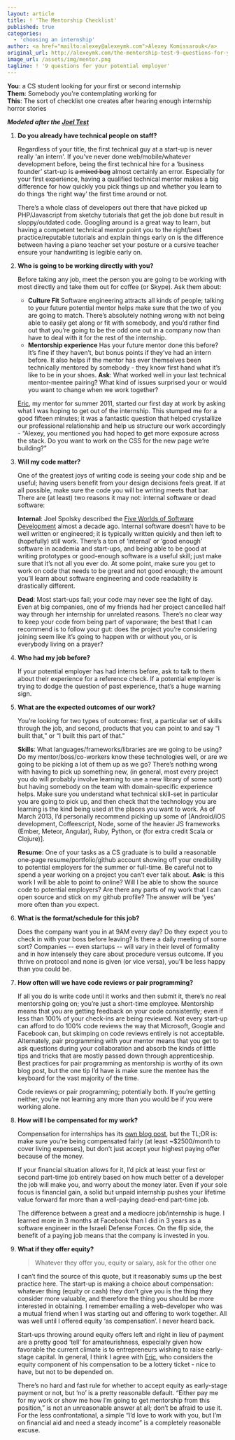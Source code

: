```yaml
---
layout: article
title: ! 'The Mentorship Checklist'
published: true
categories:
  - 'choosing an internship'
author: <a href="mailto:alexey@alexeymk.com">Alexey Komissarouk</a>
original_url: http://alexeymk.com/the-mentorship-test-9-questions-for-your-pote/
image_url: /assets/img/mentor.png
tagline: ! '9 questions for your potential employer'
---
```


**You**: a CS student looking for your first or second internship <br />
**Them**: Somebody you're contemplating working for <br />
**This**: The sort of checklist one creates after hearing enough internship horror stories

***Modeled after the [Joel Test][1]***

1.  **Do you already have technical people on staff?**

    Regardless of your title, the first technical guy at a start-up is never really 'an intern'.  If you’ve never done web/mobile/whatever development before, being the first technical hire for a ‘business founder’ start-up is <del>a mixed bag</del> almost certainly an error.  Especially for your first experience, having a qualified technical mentor makes a big difference for how quickly you pick things up and whether you learn to do things ‘the right way’ the first time around or not.

    There’s a whole class of developers out there that have picked up PHP/Javascript from sketchy tutorials that get the job done but result in sloppy/outdated code.  Googling around is a great way to learn, but having a competent technical mentor point you to the right/best practice/reputable tutorials and explain things early on is the difference between having a piano teacher set your posture or a cursive teacher ensure your handwriting is legible early on.

2.  **Who is going to be working directly with you?**

    Before taking any job, meet the person you are going to be working with most directly and take them out for coffee (or Skype). Ask them about:

    * **Culture Fit** Software engineering attracts all kinds of people; talking to your future potential mentor helps make sure that the two of you are going to match.  There’s absolutely nothing wrong with not being able to easily get along or fit with somebody, and you’d rather find out that you’re going to be the odd one out in a company now than have to deal with it for the rest of the internship.
    * **Mentorship experience** Has your future mentor done this before?  It’s fine if they haven’t, but bonus points if they’ve had an intern before.  It also helps if the mentor has ever themselves been technically mentored by somebody - they know first hand what it’s like to be in your shoes. **Ask**: What worked well in your last technical mentor-mentee pairing?  What kind of issues surprised your or would you want to change when we work together?

    [Eric][1], my mentor for summer 2011, started our first day at work by asking what I was hoping to get out of the internship.  This stumped me for a good fifteen minutes; it was a fantastic question that helped crystallize our professional relationship and help us structure our work accordingly - “Alexey, you mentioned you had hoped to get more exposure across the stack. Do you want to work on the CSS for the new page we’re building?”


3.  **Will my code matter?**

    One of the greatest joys of writing code is seeing your code ship and be useful;  having users benefit from your design decisions feels great. If at all possible, make sure the code you will be writing meets that bar.  There are (at least) two reasons it may not: internal software or dead software:

    **Internal**: Joel Spolsky described the [Five Worlds of Software Development][2] almost a decade ago. Internal software doesn’t have to be well written or engineered; it is typically written quickly and then left to (hopefully) still work.  There’s a ton of ‘internal’ or ‘good enough’ software in academia and start-ups, and being able to be good at writing prototypes or good-enough software is a useful skill; just make sure that it’s not all you ever do.  At some point, make sure you get to work on code that needs to be great and not good enough; the amount you’ll learn about software engineering and code readability is drastically different.

    **Dead**: Most start-ups fail; your code may never see the light of day.  Even at big companies, one of my friends had her project cancelled half way through her internship for unrelated reasons.  There’s no clear way to keep your code from being part of vaporware; the best that I can recommend is to follow your gut: does the project you’re considering joining seem like it’s going to happen with or without you, or is everybody living on a prayer?

4.  **Who had my job before?**

    If your potential employer has had interns before, ask to talk to them about their experience for a reference check.  If a potential employer is trying to dodge the question of past experience, that’s a huge warning sign.

5.  **What are the expected outcomes of our work?**

    You’re looking for two types of outcomes: first, a particular set of skills through the job, and second, products that you can point to and say “I built that,” or “I built this part of that."

    **Skills**: What languages/frameworks/libraries are we going to be using?  Do my mentor/boss/co-workers know these technologies well, or are we going to be picking a lot of them up as we go? There’s nothing wrong with having to pick up something new, (in general, most every project you do will probably involve learning to use a new library of some sort) but having somebody on the team with domain-specific experience helps.  Make sure you understand what technical skill-set in particular you are going to pick up, and then check that the technology you are learning is the kind being used at the places you want to work.  As of March 2013, I’d personally recommend picking up some of [Android/iOS development, Coffeescript, Node, some of the heavier JS frameworks (Ember, Meteor, Angular), Ruby, Python, or (for extra credit Scala or Clojure)].

    **Resume**: One of your tasks as a CS graduate is to build a reasonable one-page resume/portfolio/github account showing off your credibility to potential employers for the summer or full-time.  Be careful not to spend a year working on a project you can’t ever talk about.  **Ask**: is this work I will be able to point to online?  Will I be able to show the source code to potential employers?  Are there any parts of my work that I can open source and stick on my github profile? The answer will be ‘yes’ more often than you expect.

6.  **What is the format/schedule for this job?**

    Does the company want you in at 9AM every day? Do they expect you to check in with your boss before leaving? Is there a daily meeting of some sort? Companies -- even startups -- will vary in their level of formality and in how intensely they care about procedure versus outcome. If you thrive on protocol and none is given (or vice versa), you'll be less happy than you could be.

7.  **How often will we have code reviews or pair programming?**

    If all you do is write code until it works and then submit it, there’s no real mentorship going on; you’re just a short-time employee.  Mentorship means that you are getting feedback on your code consistently; even if less than 100% of your check-ins are being reviewed. Not every start-up can afford to do 100% code reviews the way that Microsoft, Google and Facebook can, but skimping on code reviews entirely is not acceptable.  Alternately, pair programming with your mentor means that you get to ask questions during your collaboration and absorb the kinds of little tips and tricks that are mostly passed down through apprenticeship.  Best practices for pair programming as mentorship is worthy of its own blog post, but the one tip I’d have is make sure the mentee has the keyboard for the vast majority of the time.

    Code reviews or pair programming; potentially both.  If you’re getting neither, you’re not learning any more than you would be if you were working alone.

8.  **How will I be compensated for my work?**

    Compensation for internships has its [own blog post](http://alexeymk.com/dont-take-your-highest-paying-internship-offe/index.html), but the TL;DR is: make sure you're being compensated fairly (at least ~$2500/month to cover living expenses), but don't just accept your highest paying offer because of the money.

    If your financial situation allows for it, I’d pick at least your first or second part-time job entirely based on how much better of a developer the job will make you, and worry about the money later.  Even if your sole focus is financial gain, a solid but unpaid internship pushes your lifetime value forward far more than a well-paying dead-end part-time job.

    The difference between a great and a mediocre job/internship is huge.  I learned more in 3 months at Facebook than I did in 3 years as a software engineer in the Israeli Defense Forces. On the flip side, the benefit of a paying job means that the company is invested in you.

9.  **What if they offer equity?**

    > Whatever they offer you, equity or salary, ask for the other one

    I can’t find the source of this quote, but it reasonably sums up the best practice here.  The start-up is making a choice about compensation: whatever thing (equity or cash) they don’t give you is the thing they consider more valuable, and therefore the thing you should be more interested in obtaining.  I remember emailing a web-developer who was a mutual friend when I was starting out and offering to work together.  All was well until I offered equity ‘as compensation’.  I never heard back.

    Start-ups throwing around equity offers left and right in lieu of payment are a pretty good ‘tell’ for amateurishness, especially given how favorable the current climate is to entrepreneurs wishing to raise early-stage capital. In general, I think I agree with [Eric][3], who considers the equity component of his compensation to be a lottery ticket - nice to have, but not to be depended on.

    There’s no hard and fast rule for whether to accept equity as early-stage payment or not, but ‘no’ is a pretty reasonable default. “Either pay me for my work or show me how I’m going to get mentorship from this position,” is not an unreasonable answer at all; don’t be afraid to use it.  For the less confrontational, a simple “I’d love to work with you, but I’m on financial aid and need a steady income” is a completely reasonable excuse.

 [1]: http://hackerengineer.net
 [2]: http://www.joelonsoftware.com/articles/FiveWorlds.html
 [3]: http://hackerengineer.net/
